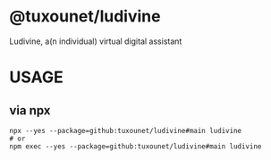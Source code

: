 # @tuxounet/ludivine

Ludivine, a(n individual) virtual digital assistant

# USAGE

## via npx

```console
npx --yes --package=github:tuxounet/ludivine#main ludivine
# or
npm exec --yes --package=github:tuxounet/ludivine#main ludivine
```

